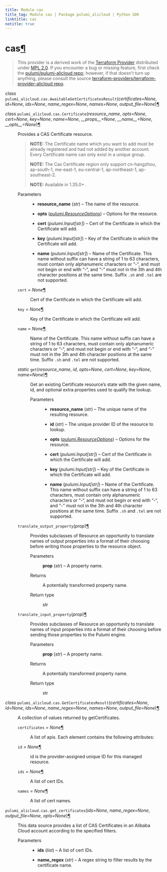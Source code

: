```yaml
---
title: Module cas
title_tag: Module cas | Package pulumi_alicloud | Python SDK
linktitle: cas
notitle: true
---
```


<div class="section" id="cas">
<h1>cas<a class="headerlink" href="#cas" title="Permalink to this headline">¶</a></h1>
<blockquote>
<div><p>This provider is a derived work of the <a class="reference external" href="https://github.com/terraform-providers/terraform-provider-alicloud">Terraform Provider</a> distributed under
<a class="reference external" href="https://www.mozilla.org/en-US/MPL/2.0/">MPL 2.0</a>. If you encounter a bug or missing feature, first check the
<a class="reference external" href="https://github.com/pulumi/pulumi-alicloud/issues">pulumi/pulumi-alicloud repo</a>; however, if that doesn’t turn up
anything, please consult the source <a class="reference external" href="https://github.com/terraform-providers/terraform-provider-alicloud/issues">terraform-providers/terraform-provider-alicloud repo</a>.</p>
</div></blockquote>
<span class="target" id="module-pulumi_alicloud.cas"></span><dl class="class">
<dt id="pulumi_alicloud.cas.AwaitableGetCertificatesResult">
<em class="property">class </em><code class="sig-prename descclassname">pulumi_alicloud.cas.</code><code class="sig-name descname">AwaitableGetCertificatesResult</code><span class="sig-paren">(</span><em class="sig-param">certificates=None</em>, <em class="sig-param">id=None</em>, <em class="sig-param">ids=None</em>, <em class="sig-param">name_regex=None</em>, <em class="sig-param">names=None</em>, <em class="sig-param">output_file=None</em><span class="sig-paren">)</span><a class="headerlink" href="#pulumi_alicloud.cas.AwaitableGetCertificatesResult" title="Permalink to this definition">¶</a></dt>
<dd></dd></dl>

<dl class="class">
<dt id="pulumi_alicloud.cas.Certificate">
<em class="property">class </em><code class="sig-prename descclassname">pulumi_alicloud.cas.</code><code class="sig-name descname">Certificate</code><span class="sig-paren">(</span><em class="sig-param">resource_name</em>, <em class="sig-param">opts=None</em>, <em class="sig-param">cert=None</em>, <em class="sig-param">key=None</em>, <em class="sig-param">name=None</em>, <em class="sig-param">__props__=None</em>, <em class="sig-param">__name__=None</em>, <em class="sig-param">__opts__=None</em><span class="sig-paren">)</span><a class="headerlink" href="#pulumi_alicloud.cas.Certificate" title="Permalink to this definition">¶</a></dt>
<dd><p>Provides a CAS Certificate resource.</p>
<blockquote>
<div><p><strong>NOTE:</strong> The Certificate name which you want to add must be already registered and had not added by another account. Every Certificate name can only exist in a unique group.</p>
<p><strong>NOTE:</strong> The Cas Certificate region only support cn-hangzhou, ap-south-1, me-east-1, eu-central-1, ap-northeast-1, ap-southeast-2.</p>
<p><strong>NOTE:</strong> Available in 1.35.0+ .</p>
</div></blockquote>
<dl class="field-list simple">
<dt class="field-odd">Parameters</dt>
<dd class="field-odd"><ul class="simple">
<li><p><strong>resource_name</strong> (<em>str</em>) – The name of the resource.</p></li>
<li><p><strong>opts</strong> (<a class="reference internal" href="../../pulumi/#pulumi.ResourceOptions" title="pulumi.ResourceOptions"><em>pulumi.ResourceOptions</em></a>) – Options for the resource.</p></li>
<li><p><strong>cert</strong> (<em>pulumi.Input</em><em>[</em><em>str</em><em>]</em>) – Cert of the Certificate in which the Certificate will add.</p></li>
<li><p><strong>key</strong> (<em>pulumi.Input</em><em>[</em><em>str</em><em>]</em>) – Key of the Certificate in which the Certificate will add.</p></li>
<li><p><strong>name</strong> (<em>pulumi.Input</em><em>[</em><em>str</em><em>]</em>) – Name of the Certificate. This name without suffix can have a string of 1 to 63 characters, must contain only alphanumeric characters or “-“, and must not begin or end with “-“, and “-” must not in the 3th and 4th character positions at the same time. Suffix <code class="docutils literal notranslate"><span class="pre">.sh</span></code> and <code class="docutils literal notranslate"><span class="pre">.tel</span></code> are not supported.</p></li>
</ul>
</dd>
</dl>
<dl class="attribute">
<dt id="pulumi_alicloud.cas.Certificate.cert">
<code class="sig-name descname">cert</code><em class="property"> = None</em><a class="headerlink" href="#pulumi_alicloud.cas.Certificate.cert" title="Permalink to this definition">¶</a></dt>
<dd><p>Cert of the Certificate in which the Certificate will add.</p>
</dd></dl>

<dl class="attribute">
<dt id="pulumi_alicloud.cas.Certificate.key">
<code class="sig-name descname">key</code><em class="property"> = None</em><a class="headerlink" href="#pulumi_alicloud.cas.Certificate.key" title="Permalink to this definition">¶</a></dt>
<dd><p>Key of the Certificate in which the Certificate will add.</p>
</dd></dl>

<dl class="attribute">
<dt id="pulumi_alicloud.cas.Certificate.name">
<code class="sig-name descname">name</code><em class="property"> = None</em><a class="headerlink" href="#pulumi_alicloud.cas.Certificate.name" title="Permalink to this definition">¶</a></dt>
<dd><p>Name of the Certificate. This name without suffix can have a string of 1 to 63 characters, must contain only alphanumeric characters or “-“, and must not begin or end with “-“, and “-” must not in the 3th and 4th character positions at the same time. Suffix <code class="docutils literal notranslate"><span class="pre">.sh</span></code> and <code class="docutils literal notranslate"><span class="pre">.tel</span></code> are not supported.</p>
</dd></dl>

<dl class="method">
<dt id="pulumi_alicloud.cas.Certificate.get">
<em class="property">static </em><code class="sig-name descname">get</code><span class="sig-paren">(</span><em class="sig-param">resource_name</em>, <em class="sig-param">id</em>, <em class="sig-param">opts=None</em>, <em class="sig-param">cert=None</em>, <em class="sig-param">key=None</em>, <em class="sig-param">name=None</em><span class="sig-paren">)</span><a class="headerlink" href="#pulumi_alicloud.cas.Certificate.get" title="Permalink to this definition">¶</a></dt>
<dd><p>Get an existing Certificate resource’s state with the given name, id, and optional extra
properties used to qualify the lookup.</p>
<dl class="field-list simple">
<dt class="field-odd">Parameters</dt>
<dd class="field-odd"><ul class="simple">
<li><p><strong>resource_name</strong> (<em>str</em>) – The unique name of the resulting resource.</p></li>
<li><p><strong>id</strong> (<em>str</em>) – The unique provider ID of the resource to lookup.</p></li>
<li><p><strong>opts</strong> (<a class="reference internal" href="../../pulumi/#pulumi.ResourceOptions" title="pulumi.ResourceOptions"><em>pulumi.ResourceOptions</em></a>) – Options for the resource.</p></li>
<li><p><strong>cert</strong> (<em>pulumi.Input</em><em>[</em><em>str</em><em>]</em>) – Cert of the Certificate in which the Certificate will add.</p></li>
<li><p><strong>key</strong> (<em>pulumi.Input</em><em>[</em><em>str</em><em>]</em>) – Key of the Certificate in which the Certificate will add.</p></li>
<li><p><strong>name</strong> (<em>pulumi.Input</em><em>[</em><em>str</em><em>]</em>) – Name of the Certificate. This name without suffix can have a string of 1 to 63 characters, must contain only alphanumeric characters or “-“, and must not begin or end with “-“, and “-” must not in the 3th and 4th character positions at the same time. Suffix <code class="docutils literal notranslate"><span class="pre">.sh</span></code> and <code class="docutils literal notranslate"><span class="pre">.tel</span></code> are not supported.</p></li>
</ul>
</dd>
</dl>
</dd></dl>

<dl class="method">
<dt id="pulumi_alicloud.cas.Certificate.translate_output_property">
<code class="sig-name descname">translate_output_property</code><span class="sig-paren">(</span><em class="sig-param">prop</em><span class="sig-paren">)</span><a class="headerlink" href="#pulumi_alicloud.cas.Certificate.translate_output_property" title="Permalink to this definition">¶</a></dt>
<dd><p>Provides subclasses of Resource an opportunity to translate names of output properties
into a format of their choosing before writing those properties to the resource object.</p>
<dl class="field-list simple">
<dt class="field-odd">Parameters</dt>
<dd class="field-odd"><p><strong>prop</strong> (<em>str</em>) – A property name.</p>
</dd>
<dt class="field-even">Returns</dt>
<dd class="field-even"><p>A potentially transformed property name.</p>
</dd>
<dt class="field-odd">Return type</dt>
<dd class="field-odd"><p>str</p>
</dd>
</dl>
</dd></dl>

<dl class="method">
<dt id="pulumi_alicloud.cas.Certificate.translate_input_property">
<code class="sig-name descname">translate_input_property</code><span class="sig-paren">(</span><em class="sig-param">prop</em><span class="sig-paren">)</span><a class="headerlink" href="#pulumi_alicloud.cas.Certificate.translate_input_property" title="Permalink to this definition">¶</a></dt>
<dd><p>Provides subclasses of Resource an opportunity to translate names of input properties into
a format of their choosing before sending those properties to the Pulumi engine.</p>
<dl class="field-list simple">
<dt class="field-odd">Parameters</dt>
<dd class="field-odd"><p><strong>prop</strong> (<em>str</em>) – A property name.</p>
</dd>
<dt class="field-even">Returns</dt>
<dd class="field-even"><p>A potentially transformed property name.</p>
</dd>
<dt class="field-odd">Return type</dt>
<dd class="field-odd"><p>str</p>
</dd>
</dl>
</dd></dl>

</dd></dl>

<dl class="class">
<dt id="pulumi_alicloud.cas.GetCertificatesResult">
<em class="property">class </em><code class="sig-prename descclassname">pulumi_alicloud.cas.</code><code class="sig-name descname">GetCertificatesResult</code><span class="sig-paren">(</span><em class="sig-param">certificates=None</em>, <em class="sig-param">id=None</em>, <em class="sig-param">ids=None</em>, <em class="sig-param">name_regex=None</em>, <em class="sig-param">names=None</em>, <em class="sig-param">output_file=None</em><span class="sig-paren">)</span><a class="headerlink" href="#pulumi_alicloud.cas.GetCertificatesResult" title="Permalink to this definition">¶</a></dt>
<dd><p>A collection of values returned by getCertificates.</p>
<dl class="attribute">
<dt id="pulumi_alicloud.cas.GetCertificatesResult.certificates">
<code class="sig-name descname">certificates</code><em class="property"> = None</em><a class="headerlink" href="#pulumi_alicloud.cas.GetCertificatesResult.certificates" title="Permalink to this definition">¶</a></dt>
<dd><p>A list of apis. Each element contains the following attributes:</p>
</dd></dl>

<dl class="attribute">
<dt id="pulumi_alicloud.cas.GetCertificatesResult.id">
<code class="sig-name descname">id</code><em class="property"> = None</em><a class="headerlink" href="#pulumi_alicloud.cas.GetCertificatesResult.id" title="Permalink to this definition">¶</a></dt>
<dd><p>id is the provider-assigned unique ID for this managed resource.</p>
</dd></dl>

<dl class="attribute">
<dt id="pulumi_alicloud.cas.GetCertificatesResult.ids">
<code class="sig-name descname">ids</code><em class="property"> = None</em><a class="headerlink" href="#pulumi_alicloud.cas.GetCertificatesResult.ids" title="Permalink to this definition">¶</a></dt>
<dd><p>A list of cert IDs.</p>
</dd></dl>

<dl class="attribute">
<dt id="pulumi_alicloud.cas.GetCertificatesResult.names">
<code class="sig-name descname">names</code><em class="property"> = None</em><a class="headerlink" href="#pulumi_alicloud.cas.GetCertificatesResult.names" title="Permalink to this definition">¶</a></dt>
<dd><p>A list of cert names.</p>
</dd></dl>

</dd></dl>

<dl class="function">
<dt id="pulumi_alicloud.cas.get_certificates">
<code class="sig-prename descclassname">pulumi_alicloud.cas.</code><code class="sig-name descname">get_certificates</code><span class="sig-paren">(</span><em class="sig-param">ids=None</em>, <em class="sig-param">name_regex=None</em>, <em class="sig-param">output_file=None</em>, <em class="sig-param">opts=None</em><span class="sig-paren">)</span><a class="headerlink" href="#pulumi_alicloud.cas.get_certificates" title="Permalink to this definition">¶</a></dt>
<dd><p>This data source provides a list of CAS Certificates in an Alibaba Cloud account according to the specified filters.</p>
<dl class="field-list simple">
<dt class="field-odd">Parameters</dt>
<dd class="field-odd"><ul class="simple">
<li><p><strong>ids</strong> (<em>list</em>) – A list of cert IDs.</p></li>
<li><p><strong>name_regex</strong> (<em>str</em>) – A regex string to filter results by the certificate name.</p></li>
</ul>
</dd>
</dl>
</dd></dl>

</div>
